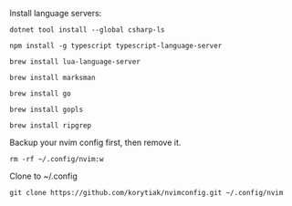 Install language servers:

```
dotnet tool install --global csharp-ls
```
```
npm install -g typescript typescript-language-server
```
```
brew install lua-language-server
```
```
brew install marksman
```
```
brew install go
```
```
brew install gopls
```
```
brew install ripgrep
```

Backup your nvim config first, then remove it.

```
rm -rf ~/.config/nvim:w

```

Clone to ~/.config

```
git clone https://github.com/korytiak/nvimconfig.git ~/.config/nvim
```

